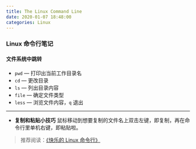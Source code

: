 ```yaml
---
title: The Linux Command Line
date: 2020-01-07 18:48:00
categories: Linux
---
```

### Linux 命令行笔记

#### 文件系统中跳转
- `pwd` — 打印出当前工作目录名
- `cd` — 更改目录
- `ls` — 列出目录内容
- `file` — 确定文件类型
- `less` — 浏览文件内容，`q` 退出
***
- **复制和粘贴小技巧** 鼠标移动到想要复制的文件名上双击左键，即复制，再在命令行里单机右键，即粘贴啦。

> 推荐阅读：[《快乐的 Linux 命令行》](http://billie66.github.io/TLCL/book/)